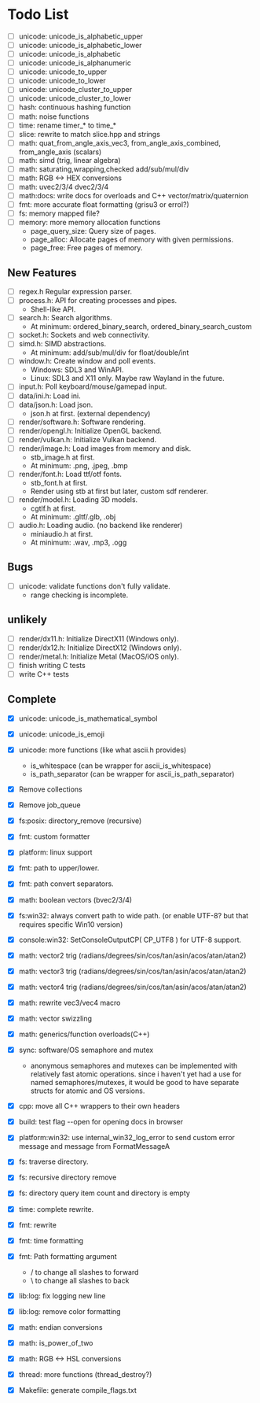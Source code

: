 # Todo List
- [ ] unicode: unicode_is_alphabetic_upper
- [ ] unicode: unicode_is_alphabetic_lower
- [ ] unicode: unicode_is_alphabetic
- [ ] unicode: unicode_is_alphanumeric
- [ ] unicode: unicode_to_upper
- [ ] unicode: unicode_to_lower
- [ ] unicode: unicode_cluster_to_upper
- [ ] unicode: unicode_cluster_to_lower
- [ ] hash:      continuous hashing function
- [ ] math:      noise functions
- [ ] time:      rename timer_* to time_*
- [ ] slice:     rewrite to match slice.hpp and strings
- [ ] math:      quat_from_angle_axis_vec3, from_angle_axis_combined, from_angle_axis (scalars)
- [ ] math:      simd (trig, linear algebra)
- [ ] math:      saturating,wrapping,checked add/sub/mul/div
- [ ] math:      RGB <-> HEX conversions
- [ ] math:      uvec2/3/4 dvec2/3/4
- [ ] math:docs: write docs for overloads and C++ vector/matrix/quaternion
- [ ] fmt:       more accurate float formatting (grisu3 or errol?)
- [ ] fs:        memory mapped file?
- [ ] memory:    more memory allocation functions
    - page_query_size: Query size of pages.
    - page_alloc:      Allocate pages of memory with given permissions.
    - page_free:       Free pages of memory.
## New Features
- [ ] regex.h            Regular expression parser.
- [ ] process.h:         API for creating processes and pipes.
    - Shell-like API. 
- [ ] search.h:          Search algorithms.
    - At minimum: ordered_binary_search, ordered_binary_search_custom
- [ ] socket.h:          Sockets and web connectivity.
- [ ] simd.h:            SIMD abstractions.
    - At minimum: add/sub/mul/div for float/double/int
- [ ] window.h:          Create window and poll events.
    - Windows: SDL3 and WinAPI.
    - Linux:   SDL3 and X11 only. Maybe raw Wayland in the future.
- [ ] input.h:           Poll keyboard/mouse/gamepad input.
- [ ] data/ini.h:        Load ini.
- [ ] data/json.h:       Load json.
    - json.h at first. (external dependency)
- [ ] render/software.h: Software rendering.
- [ ] render/opengl.h:   Initialize OpenGL backend.
- [ ] render/vulkan.h:   Initialize Vulkan backend.
- [ ] render/image.h:    Load images from memory and disk.
    - stb_image.h at first.
    - At minimum: .png, .jpeg, .bmp
- [ ] render/font.h:     Load ttf/otf fonts.
    - stb_font.h at first.
    - Render using stb at first but later, custom sdf renderer.
- [ ] render/model.h:    Loading 3D models.
    - cgtlf.h at first.
    - At minimum: .gltf/.glb, .obj
- [ ] audio.h:           Loading audio. (no backend like renderer)
    - miniaudio.h at first.
    - At minimum: .wav, .mp3, .ogg
## Bugs
- [ ] unicode: validate functions don't fully validate.
    - range checking is incomplete.
## unlikely
- [ ] render/dx11.h:  Initialize DirectX11 (Windows only).
- [ ] render/dx12.h:  Initialize DirectX12 (Windows only).
- [ ] render/metal.h: Initialize Metal (MacOS/iOS only).
- [ ] finish writing C tests
- [ ] write C++ tests
## Complete
- [x] unicode: unicode_is_mathematical_symbol
- [x] unicode: unicode_is_emoji
- [x] unicode: more functions (like what ascii.h provides)
    - is_whitespace (can be wrapper for ascii_is_whitespace)
    - is_path_separator (can be wrapper for ascii_is_path_separator)
- [x] Remove collections
- [x] Remove job_queue
- [x] fs:posix:      directory_remove (recursive)
- [x] fmt:           custom formatter
- [x] platform:      linux support
- [x] fmt:           path to upper/lower.
- [x] fmt:           path convert separators.
- [x] math:          boolean vectors (bvec2/3/4)
- [x] fs:win32:      always convert path to wide path. (or enable UTF-8? but that requires specific Win10 version)
- [x] console:win32: SetConsoleOutputCP( CP_UTF8 ) for UTF-8 support.
- [x] math:          vector2 trig (radians/degrees/sin/cos/tan/asin/acos/atan/atan2)
- [x] math:          vector3 trig (radians/degrees/sin/cos/tan/asin/acos/atan/atan2)
- [x] math:          vector4 trig (radians/degrees/sin/cos/tan/asin/acos/atan/atan2)
- [x] math:          rewrite vec3/vec4 macro
- [x] math:          vector swizzling
- [x] math:          generics/function overloads(C++)
- [x] sync:          software/OS semaphore and mutex
    - anonymous semaphores and mutexes can be implemented with
    relatively fast atomic operations. since i haven't yet had a
    use for named semaphores/mutexes, it would be good to have
    separate structs for atomic and OS versions.
- [x] cpp:            move all C++ wrappers to their own headers
- [x] build:          test flag --open for opening docs in browser
- [x] platform:win32: use internal_win32_log_error to send custom error message and message from FormatMessageA
- [x] fs:             traverse directory.
- [x] fs:             recursive directory remove
- [x] fs:             directory query item count and directory is empty
- [x] time:           complete rewrite.
- [x] fmt:            rewrite
- [x] fmt:            time formatting
- [x] fmt:            Path formatting argument
    - / to change all slashes to forward
    - \ to change all slashes to back
- [x] lib:log:  fix logging new line
- [x] lib:log:  remove color formatting
- [x] math:     endian conversions
- [x] math:     is_power_of_two
- [x] math:     RGB <-> HSL conversions
- [x] thread:   more functions (thread_destroy?)
- [x] Makefile: generate compile_flags.txt

